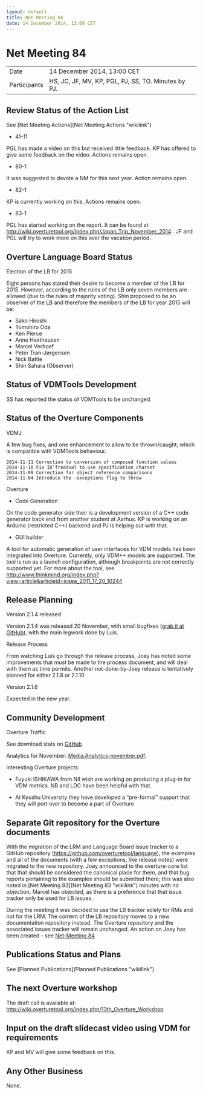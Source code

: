 ```yaml
---
layout: default
title: Net Meeting 84
date: 14 December 2014, 13:00 CET
---
```


<script src="https://code.jquery.com/jquery-1.11.1.min.js">
</script>
<script src="/javascripts/edit.js"></script>
<script>setEditButonNm();</script>

# Net Meeting 84

|||
|---|---|
| Date | 14 December 2014, 13:00 CET |
| Participants | HS, JC, JF, MV, KP, PGL, PJ, SS, TO. Minutes by PJ. |

Review Status of the Action List
--------------------------------

See [Net Meeting Actions](Net Meeting Actions "wikilink")

-   41-11

PGL has made a video on this but received little feedback. KP has
offered to give some feedback on the video. Actions remains open.

-   80-1

It was suggested to devote a NM for this next year. Action remains open.

-   82-1

KP is currently working on this. Actions remains open.

-   83-1

PGL has started working on the report. It can be found at
<http://wiki.overturetool.org/index.php/Japan_Trip_November_2014> . JF
and PGL will try to work more on this over the vacation period.

Overture Language Board Status
------------------------------

Election of the LB for 2015

Eight persons has stated their desire to become a member of the LB for
2015. However, according to the rules of the LB only seven members are
allowed (due to the rules of majority voting). Shin proposed to be an
observer of the LB and therefore the members of the LB for year 2015
will be:

-   Sako Hiroshi
-   Tomohiro Oda
-   Ken Pierce
-   Anne Haxthausen
-   Marcel Verhoef
-   Peter Tran-Jørgensen
-   Nick Battle
-   Shin Sahara (Observer)

Status of VDMTools Development
------------------------------

SS has reported the status of VDMTools to be unchanged.

Status of the Overture Components
---------------------------------

VDMJ

A few bug fixes, and one enhancement to allow <RuntimeException> to be
thrown/caught, which is compatible with VDMTools behaviour.

`2014-11-11 Correction to conversion of composed function values`\
`` 2014-11-10 Fix IO`freadval to use specification charset ``\
`2014-11-09 Correction for object reference comparisons`\
`2014-11-04 Introduce the -exceptions flag to throw `<RuntimeException>

Overture

-   Code Generation

On the code generator side their is a development version of a C++ code
generator back end from another student at Aarhus. KP is working on an
Arduino (restricted C++) backend and PJ is helping out with that.

-   GUI builder

A tool for automatic generation of user interfaces for VDM models has
been integrated into Overture. Currently, only VDM++ models are
supported. The tool is run as a launch configuration, although
breakpoints are not correctly supported yet. For more about the tool,
see
<http://www.thinkmind.org/index.php?view=article&articleid=icsea_2011_17_20_10244>

Release Planning
----------------

Version 2.1.4 released

Version 2.1.4 was released 20 November, with small bugfixes ([grab it at
GitHub](https://github.com/overturetool/overture/releases/tag/Release%2F2.1.4)),
with the main legwork done by Luís.

Release Process

From watching Luís go through the release process, Joey has noted some
improvements that must be made to the process document, and will deal
with them as time permits. Another not-done-by-Joey release is
tentatively planned for either 2.1.8 or 2.1.10

Version 2.1.6

Expected in the new year.

Community Development
---------------------

Overture Traffic

See download stats on [GitHub](https://www.overturetool.org/download/)

Analytics for November: <Media:Analytics-november.pdf>.

Interesting Overture projects:

-   Fuyuki ISHIKAWA from NII wish are working on producing a plug-in for
    VDM metrics. NB and LDC have been helpful with that.

<!-- -->

-   At Kyushu University they have developed a “pre-formal” support that
    they will port over to become a part of Overture


Separate Git repository for the Overture documents
--------------------------------------------------

With the migration of the LRM and Language Board issue tracker to a
GitHub repository (https://github.com/overturetool/language), the
examples and all of the documents (with a few exceptions, like release
notes) were migrated to the new repository. Joey announced to the
overture-core list that that should be considered the canonical place
for them, and that bug reports pertaining to the examples should be
submitted there; this was also noted in [Net Meeting
83](Net Meeting 83 "wikilink") minutes with no objection. Marcel has
objected, as there is a preference that that issue tracker only be used
for LB issues.

During the meeting it was decided to use the LB tracker solely for RMs
and not for the LRM. The content of the LB repository moves to a new
documentation repository instead. The Overture repository and the
associated issues tracker will remain unchanged. An action on Joey has
been created - see [Net-Meeting 84](actions.html#Separate)

Publications Status and Plans
-----------------------------

See [Planned Publications](Planned Publications "wikilink").

The next Overture workshop
--------------------------

The draft call is available at: 
<http://wiki.overturetool.org/index.php/13th_Overture_Workshop>

Input on the draft slidecast video using VDM for requirements
-------------------------------------------------------------

KP and MV will give some feedback on this.

Any Other Business
------------------

None.

   <div id="edit_page_div"></div>